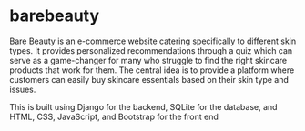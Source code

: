 # barebeauty
Bare Beauty is an e-commerce website catering specifically to different skin types. It provides personalized recommendations through a quiz which can serve as a game-changer for many who struggle to find the right skincare products that work for them. The central idea is to provide a platform where customers can easily buy skincare essentials based on their skin type and issues.

This is built using Django for the backend, SQLite for the database, and HTML, CSS, JavaScript, and Bootstrap for the front end
